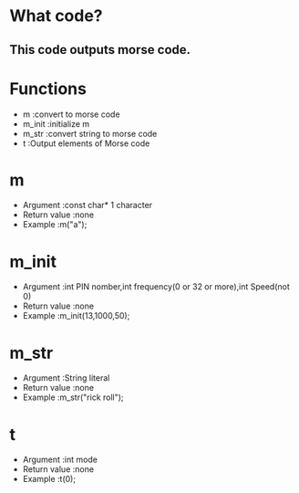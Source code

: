 # What code?  
## This code outputs morse code.  
  
# Functions  
- m             :convert to morse code
- m_init        :initialize m
- m_str         :convert string to morse code
- t             :Output elements of Morse code
  
# m
- Argument      :const char* 1 character
- Return value  :none
- Example       :m("a");

# m_init
- Argument      :int PIN nomber,int frequency(0 or 32 or more),int Speed(not 0)
- Return value  :none
- Example       :m_init(13,1000,50);

# m_str
- Argument      :String literal
- Return value  :none
- Example       :m_str("rick roll");

# t
- Argument      :int mode
- Return value  :none
- Example       :t(0);
